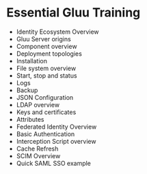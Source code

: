 # Essential Gluu Training

- Identity Ecosystem Overview
- Gluu Server origins
- Component overview
- Deployment topologies
- Installation
- File system overview
- Start, stop and status
- Logs
- Backup
- JSON Configuration
- LDAP overview
- Keys and certificates
- Attributes
- Federated Identity Overview
- Basic Authentication
- Interception Script overview
- Cache Refresh
- SCIM Overview
- Quick SAML SSO example
